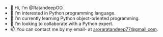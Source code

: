 - 👋 Hi, I’m @RatandeepOO.
- 👀 I’m interested in Python programming language.
- 🌱 I’m currently learning Python object-oriented programming.
- 💞️ I’m looking to collaborate with a Python expert.
- 📫 You can contact me by my email- at aroraratandeep77@gmail.com.
